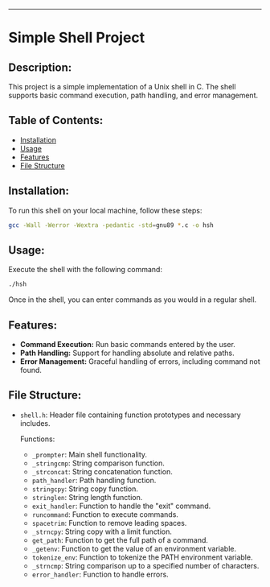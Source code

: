---

# Simple Shell Project

## Description:

This project is a simple implementation of a Unix shell in C. The shell supports basic command execution, path handling, and error management.

## Table of Contents:

- [Installation](#installation)
- [Usage](#usage)
- [Features](#features)
- [File Structure](#file-structure)

## Installation:

To run this shell on your local machine, follow these steps:

```bash
gcc -Wall -Werror -Wextra -pedantic -std=gnu89 *.c -o hsh
```

## Usage:

Execute the shell with the following command:

```bash
./hsh
```

Once in the shell, you can enter commands as you would in a regular shell.

## Features:

- **Command Execution:** Run basic commands entered by the user.
- **Path Handling:** Support for handling absolute and relative paths.
- **Error Management:** Graceful handling of errors, including command not found.

## File Structure:

- `shell.h`: Header file containing function prototypes and necessary includes.

  Functions:
  - `_prompter`: Main shell functionality.
  - `_stringcmp`: String comparison function.
  - `_strconcat`: String concatenation function.
  - `path_handler`: Path handling function.
  - `stringcpy`: String copy function.
  - `stringlen`: String length function.
  - `exit_handler`: Function to handle the "exit" command.
  - `runcommand`: Function to execute commands.
  - `spacetrim`: Function to remove leading spaces.
  - `_strncpy`: String copy with a limit function.
  - `get_path`: Function to get the full path of a command.
  - `_getenv`: Function to get the value of an environment variable.
  - `tokenize_env`: Function to tokenize the PATH environment variable.
  - `_strncmp`: String comparison up to a specified number of characters.
  - `error_handler`: Function to handle errors.

